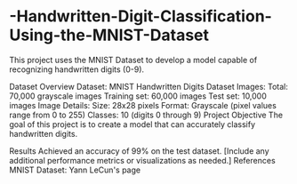 # -Handwritten-Digit-Classification-Using-the-MNIST-Dataset

This project uses the MNIST Dataset to develop a model capable of recognizing handwritten digits (0-9).

Dataset Overview
Dataset: MNIST Handwritten Digits Dataset
Images:
Total: 70,000 grayscale images
Training set: 60,000 images
Test set: 10,000 images
Image Details:
Size: 28x28 pixels
Format: Grayscale (pixel values range from 0 to 255)
Classes: 10 (digits 0 through 9)
Project Objective
The goal of this project is to create a model that can accurately classify handwritten digits.

Results
Achieved an accuracy of 99% on the test dataset.
[Include any additional performance metrics or visualizations as needed.]
References
MNIST Dataset: Yann LeCun's page
